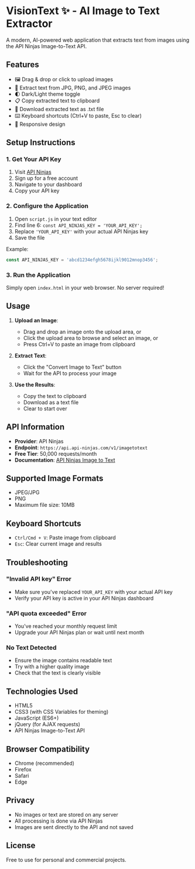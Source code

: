 # VisionText ✨ - AI Image to Text Extractor

A modern, AI-powered web application that extracts text from images using the API Ninjas Image-to-Text API.

## Features

- 🖼️ Drag & drop or click to upload images
- 📝 Extract text from JPG, PNG, and JPEG images
- 🌓 Dark/Light theme toggle
- 📋 Copy extracted text to clipboard
- 💾 Download extracted text as .txt file
- ⌨️ Keyboard shortcuts (Ctrl+V to paste, Esc to clear)
- 📱 Responsive design

## Setup Instructions

### 1. Get Your API Key

1. Visit [API Ninjas](https://api-ninjas.com/)
2. Sign up for a free account
3. Navigate to your dashboard
4. Copy your API key

### 2. Configure the Application

1. Open `script.js` in your text editor
2. Find line 6: `const API_NINJAS_KEY = 'YOUR_API_KEY';`
3. Replace `'YOUR_API_KEY'` with your actual API Ninjas key
4. Save the file

Example:
```javascript
const API_NINJAS_KEY = 'abcd1234efgh5678ijkl9012mnop3456';
```

### 3. Run the Application

Simply open `index.html` in your web browser. No server required!

## Usage

1. **Upload an Image**: 
   - Drag and drop an image onto the upload area, or
   - Click the upload area to browse and select an image, or
   - Press Ctrl+V to paste an image from clipboard

2. **Extract Text**: 
   - Click the "Convert Image to Text" button
   - Wait for the API to process your image

3. **Use the Results**:
   - Copy the text to clipboard
   - Download as a text file
   - Clear to start over

## API Information

- **Provider**: API Ninjas
- **Endpoint**: `https://api.api-ninjas.com/v1/imagetotext`
- **Free Tier**: 50,000 requests/month
- **Documentation**: [API Ninjas Image to Text](https://api-ninjas.com/api/imagetotext)

## Supported Image Formats

- JPEG/JPG
- PNG
- Maximum file size: 10MB

## Keyboard Shortcuts

- `Ctrl/Cmd + V`: Paste image from clipboard
- `Esc`: Clear current image and results

## Troubleshooting

### "Invalid API key" Error
- Make sure you've replaced `YOUR_API_KEY` with your actual API key
- Verify your API key is active in your API Ninjas dashboard

### "API quota exceeded" Error
- You've reached your monthly request limit
- Upgrade your API Ninjas plan or wait until next month

### No Text Detected
- Ensure the image contains readable text
- Try with a higher quality image
- Check that the text is clearly visible

## Technologies Used

- HTML5
- CSS3 (with CSS Variables for theming)
- JavaScript (ES6+)
- jQuery (for AJAX requests)
- API Ninjas Image-to-Text API

## Browser Compatibility

- Chrome (recommended)
- Firefox
- Safari
- Edge

## Privacy

- No images or text are stored on any server
- All processing is done via API Ninjas
- Images are sent directly to the API and not saved

## License

Free to use for personal and commercial projects.
